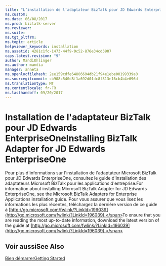 ```yaml
---
title: "L’installation de l’adaptateur BizTalk pour JD Edwards EnterpriseOne | Documents Microsoft"
ms.custom: 
ms.date: 06/08/2017
ms.prod: biztalk-server
ms.reviewer: 
ms.suite: 
ms.tgt_pltfrm: 
ms.topic: article
helpviewer_keywords: installation
ms.assetid: 4281c1fc-1473-44f9-9c52-876e34cd3907
caps.latest.revision: "9"
author: MandiOhlinger
ms.author: mandia
manager: anneta
ms.openlocfilehash: 2ee159cdfe64806604db21f94e1ebe00199339a0
ms.sourcegitcommit: cb908c540d8f1a692d01dc8f313e16cb4b4e696d
ms.translationtype: MT
ms.contentlocale: fr-FR
ms.lasthandoff: 09/20/2017
---
```

# <a name="installing-biztalk-adapter-for-jd-edwards-enterpriseone"></a><span data-ttu-id="0efd1-102">Installation de l'adaptateur BizTalk pour JD Edwards EnterpriseOne</span><span class="sxs-lookup"><span data-stu-id="0efd1-102">Installing BizTalk Adapter for JD Edwards EnterpriseOne</span></span>
<span data-ttu-id="0efd1-103">Pour plus d'informations sur l'installation de l'adaptateur Microsoft BizTalk pour JD Edwards EnterpriseOne, consultez le guide d'installation des adaptateurs Microsoft BizTalk pour les applications d'entreprise.</span><span class="sxs-lookup"><span data-stu-id="0efd1-103">For information about installing Microsoft BizTalk Adapter for JD Edwards EnterpriseOne, see the Microsoft BizTalk Adapters for Enterprise Applications installation guide.</span></span> <span data-ttu-id="0efd1-104">Pour vous assurer que vous lisez les informations les plus récentes, téléchargez la dernière version de ce guide à [http://go.microsoft.com/fwlink/?LinkId=196039](http://go.microsoft.com/fwlink/?LinkId=196039).</span><span class="sxs-lookup"><span data-stu-id="0efd1-104">To ensure that you are reading the most up-to-date information, download the latest version of the guide at [http://go.microsoft.com/fwlink/?LinkId=196039](http://go.microsoft.com/fwlink/?LinkId=196039).</span></span>  
  
## <a name="see-also"></a><span data-ttu-id="0efd1-105">Voir aussi</span><span class="sxs-lookup"><span data-stu-id="0efd1-105">See Also</span></span>  
 [<span data-ttu-id="0efd1-106">Bien démarrer</span><span class="sxs-lookup"><span data-stu-id="0efd1-106">Getting Started</span></span>](../core/getting-started-with-biztalk-adapter-for-jd-edwards-enterpriseone.md)